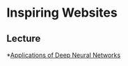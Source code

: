 Inspiring Websites
=
Lecture
-
*[Applications of Deep Neural Networks](https://github.com/jeffheaton/t81_558_deep_learning)

